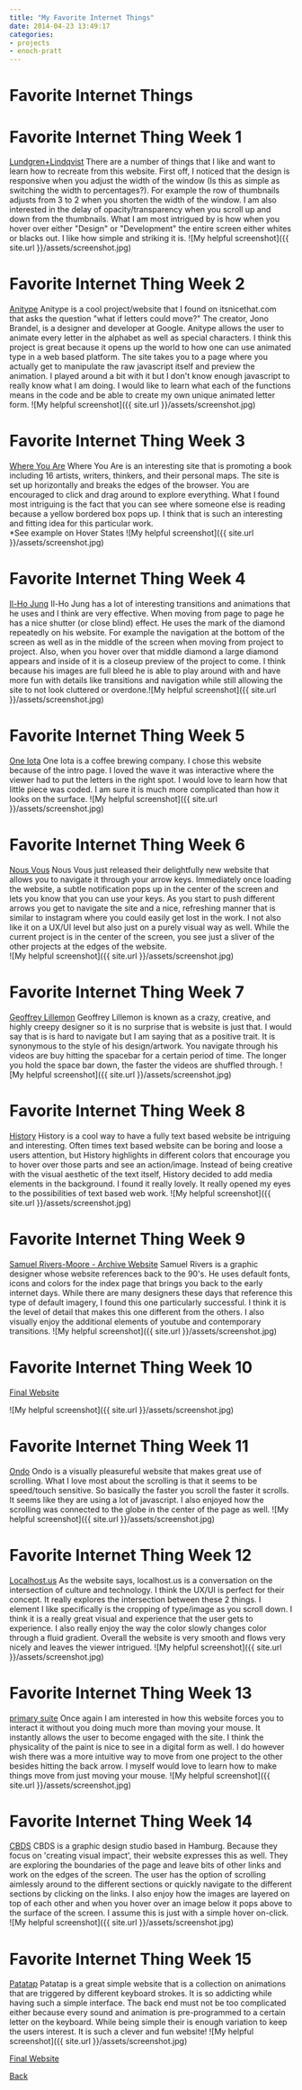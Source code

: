 ```yaml
---
title: "My Favorite Internet Things"
date: 2014-04-23 13:49:17
categories:
- projects
- enoch-pratt
---
```


# Favorite Internet Things

# Favorite Internet Thing Week 1

[Lundgren+Lindqvist](http://www.lundgrenlindqvist.se)
There are a number of things that I like and want to learn how to recreate from this website. First off, I noticed that the design is responsive when you adjust the width of the window (Is this as simple as switching the width to percentages?). For example the row of thumbnails adjusts from 3 to 2 when you shorten the width of the window. I am also interested in the delay of opacity/transparency when you scroll up and down from the thumbnails. What I am most intrigued by is how when you hover over either "Design" or "Development" the entire screen either whites or blacks out. I like how simple and striking it is.
![My helpful screenshot]({{ site.url }}/assets/screenshot.jpg)

# Favorite Internet Thing Week 2

[Anitype](http://www.anitype.com)
Anitype is a cool project/website that I found on itsnicethat.com that asks the question "what if letters could move?" The creator, Jono Brandel, is a designer and developer at Google. Anitype allows the user to animate every letter in the alphabet as well as special characters. I think this project is great because it opens up the world to how one can use animated type in a web based platform. The site takes you to a page where you actually get to manipulate the raw javascript itself and preview the animation. I played around a bit with it but I don't know enough javascript to really know what I am doing. I would like to learn what each of the functions means in the code and be able to create my own unique animated letter form.
![My helpful screenshot]({{ site.url }}/assets/screenshot.jpg)

# Favorite Internet Thing Week 3

[Where You Are](http://where-you-are.com)
Where You Are is an interesting site that is promoting a book including 16 artists, writers, thinkers, and their personal maps. The site is set up horizontally and breaks the edges of the browser. You are encouraged to click and drag around to explore everything. What I found most intriguing is the fact that you can see where someone else is reading because a yellow bordered box pops up. I think that is such an interesting and fitting idea for this particular work. <br>
*See example on Hover States
![My helpful screenshot]({{ site.url }}/assets/screenshot.jpg)

# Favorite Internet Thing Week 4

[Il-Ho Jung](http://www.il-ho.com)
Il-Ho Jung has a lot of interesting transitions and animations that he uses and I think are very effective. When moving from page to page he has a nice shutter (or close blind) effect. He uses the mark of the diamond repeatedly on his website. For example the navigation at the bottom of the screen as well as in the middle of the screen when moving from project to project. Also, when you hover over that middle diamond a large diamond appears and inside of it is a closeup preview of the project to come. I think because his images are full bleed he is able to play around with and have more fun with details like transitions and navigation while still allowing the site to not look cluttered or overdone.![My helpful screenshot]({{ site.url }}/assets/screenshot.jpg)

# Favorite Internet Thing Week 5

[One Iota](http://oneiota.com)
One Iota is a coffee brewing company. I chose this website because of the intro page. I loved the wave it was interactive where the viewer had to put the letters in the right spot. I would love to learn how that little piece was coded. I am sure it is much more complicated than how it looks on the surface.
![My helpful screenshot]({{ site.url }}/assets/screenshot.jpg)

# Favorite Internet Thing Week 6

[Nous Vous](http://nousvous.eu)
Nous Vous just released their delightfully new website that allows you to navigate it through your arrow keys. Immediately once loading the website, a subtle notification pops up in the center of the screen and lets you know that you can use your keys. As you start to push different arrows you get to navigate the site and a nice, refreshing manner that is similar to instagram where you could easily get lost in the work. I not also like it on a UX/UI level but also just on a purely visual way as well. While the current project is in the center of the screen, you see just a sliver of the other projects at the edges of the website.  
![My helpful screenshot]({{ site.url }}/assets/screenshot.jpg)

# Favorite Internet Thing Week 7

[Geoffrey Lillemon](http://www.geoffreylillemon.com)
Geoffrey Lillemon is known as a crazy, creative, and highly creepy designer so it is no surprise that is website is just that. I would say that is is hard to navigate but I am saying that as a positive trait. It is synonymous to the style of his design/artwork. You navigate through his videos are buy hitting the spacebar for a certain period of time. The longer you hold the space bar down, the faster the videos are shuffled through.
![My helpful screenshot]({{ site.url }}/assets/screenshot.jpg)

# Favorite Internet Thing Week 8

[History](http://1979.la/history)
History is a cool way to have a fully text based website be intriguing and interesting. Often times text based website can be boring and loose a users attention, but History highlights in different colors that encourage you to hover over those parts and see an action/image. Instead of being creative with the visual aesthetic of the text itself, History decided to add media elements in the background. I found it really lovely. It really opened my eyes to the possibilities of text based web work.
![My helpful screenshot]({{ site.url }}/assets/screenshot.jpg)

# Favorite Internet Thing Week 9

[Samuel Rivers-Moore - Archive Website](http://www.samuelriversmoore.net)
Samuel Rivers is a graphic designer whose website references back to the 90's. He uses default fonts, icons and colors for the index page that brings you back to the early internet days. While there are many designers these days that reference this type of default imagery, I found this one particularly successful. I think it is the level of detail that makes this one different from the others. I also visually enjoy the additional elements of youtube and contemporary transitions.
![My helpful screenshot]({{ site.url }}/assets/screenshot.jpg)

# Favorite Internet Thing Week 10

[Final Website](http://amcmicken.github.io/project-01/index.html)

![My helpful screenshot]({{ site.url }}/assets/screenshot.jpg)

# Favorite Internet Thing Week 11

[Ondo](http://ondo.tv/1st/)
Ondo is a visually pleasureful website that makes great use of scrolling. What I love most about the scrolling is that it seems to be speed/touch sensitive. So basically the faster you scroll the faster it scrolls. It seems like they are using a lot of javascript. I also enjoyed how the scrolling was connected to the globe in the center of the page as well. 
![My helpful screenshot]({{ site.url }}/assets/screenshot.jpg)

# Favorite Internet Thing Week 12

[Localhost.us](http://localhost.us)
As the website says, localhost.us is a conversation on the intersection of culture and technology. I think the UX/UI is perfect for their concept. It really explores the intersection between these 2 things. I element I like specifically is the cropping of type/image as you scroll down. I think it is a really great visual and experience that the user gets to experience. I also really enjoy the way the color slowly changes color through a fluid gradient. Overall the website is very smooth and flows very nicely and leaves the viewer intrigued.
![My helpful screenshot]({{ site.url }}/assets/screenshot.jpg)

# Favorite Internet Thing Week 13

[primary suite](http://dk8.co/primary/)
Once again I am interested in how this website forces you to interact it without you doing much more than moving your mouse. It instantly allows the user to become engaged with the site. I think the physicality of the paint is nice to see in a digital form as well. I do however wish there was a more intuitive way to move from one project to the other besides hitting the back arrow. I myself would love to learn how to make things move from just moving your mouse. 
![My helpful screenshot]({{ site.url }}/assets/screenshot.jpg)

# Favorite Internet Thing Week 14

[CBDS](http://www.carte-blanche-design-studio.com)
CBDS is a graphic design studio based in Hamburg. Because they focus on 'creating visual impact', their website expresses this as well. They are exploring the boundaries of the page and leave bits of other links and work on the edges of the screen. The user has the option of scrolling aimlessly around to the different sections or quickly navigate to the different sections by clicking on the links. I also enjoy how the images are layered on top of each other and when you hover over an image below it pops above to the surface of the screen. I assume this is just with a simple hover on-click.
![My helpful screenshot]({{ site.url }}/assets/screenshot.jpg)

# Favorite Internet Thing Week 15

[Patatap](http://www.patatap.com)
Patatap is a great simple website that is a collection on animations that are triggered by different keyboard strokes. It is so addicting while having such a simple interface. The back end must not be too complicated either because every sound and animation is pre-programmed to a certain letter on the keyboard. While being simple their is enough variation to keep the users interest. It is such a clever and fun website!
![My helpful screenshot]({{ site.url }}/assets/screenshot.jpg)

[Final Website](http://amcmicken.github.io/project-01/index.html)

[Back](http://amcmicken.github.io/jekyll2/index.html)